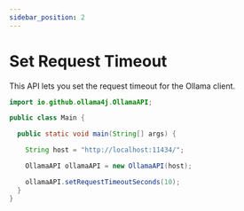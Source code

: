 ```yaml
---
sidebar_position: 2
---
```


# Set Request Timeout

This API lets you set the request timeout for the Ollama client.

```java
import io.github.ollama4j.OllamaAPI;

public class Main {

  public static void main(String[] args) {

    String host = "http://localhost:11434/";

    OllamaAPI ollamaAPI = new OllamaAPI(host);

    ollamaAPI.setRequestTimeoutSeconds(10);
  }
}
```